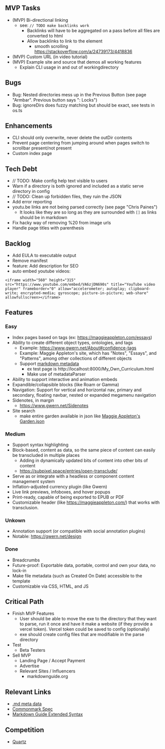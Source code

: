## MVP Tasks
- (MVP) Bi-directional linking
    - see: `// TODO make backlinks work`
        - Backlinks will have to be aggregated on a pass before all files are converted to html
        - Allow backlinks to link to the element
            - smooth scrolling https://stackoverflow.com/a/24739173/4418836
- (MVP) Custom URL (in video tutorial)
- (MVP) Example site and source that demos all working features
    - Explain CLI usage in and out of workingdirectory

## Bugs
- Bug: Nested directories mess up in the Previous Button (see page "Armbar". Previous button says ": Locks")
- Bug: ignoreDirs does fuzzy matching but should be exact, see tests in os.ts

## Enhancements
- CLI should only overwrite, never delete the outDir contents
- Prevent page centering from jumping around when pages switch to scrollbar present/not present
- Custom index page
## Tech Debt
- // TODO: Make config help text visible to users
- Warn if a directory is both ignored and included as a static serve directory in config
- // TODO: Clean up forbidden files, they ruin the JSON
- Add error reporting
- youtu.be links are not being parsed correctly (see page "Chris Paines")
    - It looks like they are so long as they are surrounded with `[]` as links should be in markdown
- Fix hacky way of removing %20 from image urls
- Handle page titles with parenthesis


## Backlog
- Add EULA to executable output
- Remove manifest
- feature: Add <meta> description for SEO
- auto embed youtube videos:
```
<iframe width="560" height="315" src="https://www.youtube.com/embed/VA6zjDN690s" title="YouTube video player" frameborder="0" allow="accelerometer; autoplay; clipboard-write; encrypted-media; gyroscope; picture-in-picture; web-share" allowfullscreen></iframe>
```

## Features
### Easy
- Index pages based on tags (ex: https://maggieappleton.com/essays)
- Ability to create different object types, ontologies, and tags
    - Example: https://www.gwern.net/About#confidence-tags
    - Example: Maggie Appleton's site, which has "Notes", "Essays", and "Patterns", among other collections of different objects
    - Support [markdown metadata](https://help.obsidian.md/Editing+and+formatting/Properties) 
        - ex test page is http://localhost:8000/My_Own_Curriculum.html
        - Make use of metadataParser
- Ability to support interactive and animation embeds
- Expandible/collapsible blocks (like Roam or Gamma)
- Navigation: Support for vertical and horizontal nav, primary and secondary, floating navbar, nested or expanded megamenu navigation
- Sidenotes, in margin
    - https://www.gwern.net/Sidenotes
- Site search
    - make entire garden available in json like [Maggie Appleton's Garden.json](https://maggieappleton.com/_next/data/yUhDOUNEYA1W3PsJNBhvU/garden.json)
### Medium
- Support syntax highlighting
- Block-based, content as data, so the same piece of content can easily be transcluded in multiple places
    - Adding in dynamically updated bits of content into other bits of content
    - https://subpixel.space/entries/open-transclude/
- Serve as or integrate with a headless or component content management system
- Inflation-adjusted currency plugin (like Gwern)
- Live link previews, infoboxes, and hover popups
- Print-ready, capable of being exported to EPUB or PDF
- Customizable header (like https://maggieappleton.com/) that works with transclusion.
### Unkown
- Annotation support (or compatible with social annotation plugins)
- Notable: https://gwern.net/design
### Done
- Breadcrumbs
- Future-proof: Exportable data, portable, control and own your data, no lock-in
- Make file metadata (such as Created On Date) accessible to the template
- Customizable via CSS, HTML, and JS

## Critical Path
- Finish MVP Features
    - User should be able to move the exe to the directory that they want to parse, run it once and have it make a website (if they provide a vercel token).  Vercel token could be saved to config (optionally)
    - exe should create config files that are modifiable in the parse directory
- Test
    - Beta Testers
- Sell MVP
    - Landing Page / Accept Payment
    - Advertise
    - Relevant Sites / Influencers
        - markdownguide.org

## Relevant Links
- [.md meta data](https://help.obsidian.md/Editing+and+formatting/Properties)
- [Commonmark Spec](https://spec.commonmark.org/0.30/)
- [Markdown Guide Extended Syntax](https://www.markdownguide.org/extended-syntax/)


## Competition
- [Quartz](https://quartz.jzhao.xyz/)